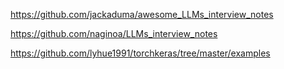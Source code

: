https://github.com/jackaduma/awesome_LLMs_interview_notes

https://github.com/naginoa/LLMs_interview_notes

https://github.com/lyhue1991/torchkeras/tree/master/examples